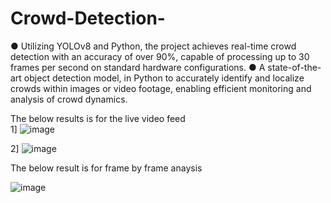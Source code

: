 # Crowd-Detection-

● Utilizing YOLOv8 and Python, the project achieves real-time crowd detection with an accuracy of over 90%,
  capable of processing up to 30 frames per second on standard hardware configurations.
● A state-of-the-art object detection model, in Python to accurately identify and localize crowds within images or
  video footage, enabling efficient monitoring and analysis of crowd dynamics.

The below results is for the live video feed   
1] ![image](https://github.com/vishalrote/Crowd-Detection-/assets/96374713/bfd09421-c526-4baa-97e3-ea61085ae5d2)

2] ![image](https://github.com/vishalrote/Crowd-Detection-/assets/96374713/a4fea384-5201-4563-8ab5-e4daec966fcd)


The below result is for frame by frame anaysis

![image](https://github.com/vishalrote/Crowd-Detection-/assets/96374713/49f70813-04e1-4fa1-8357-548291e95cc1)
